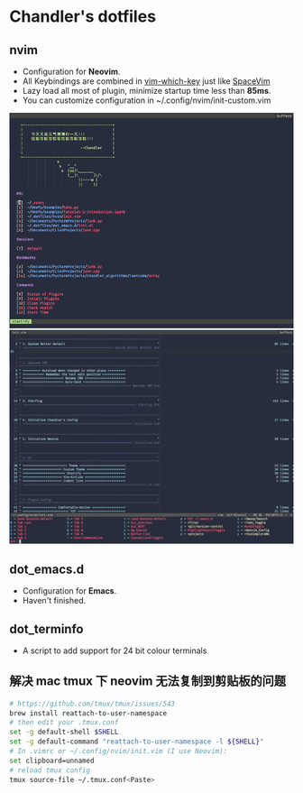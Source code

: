 # Chandler's dotfiles

## nvim

- Configuration for **Neovim**.
- All Keybindings are combined in
	[vim-which-key](https://github.com/liuchengxu/vim-which-key) just like
	[SpaceVim](https://github.com/SpaceVim/SpaceVim)
- Lazy load all most of plugin, minimize startup time less than **85ms**.
- You can customize configuration in ~/.config/nvim/init-custom.vim


![neovim-start](./images/neovim-start.png)
![neovim-which-key](./images/neovim-which-key.png)

## dot_emacs.d

- Configuration for **Emacs**.
- Haven't finished.

## dot_terminfo

- A script to add support for 24 bit colour terminals

##  解决 mac tmux 下 neovim 无法复制到剪贴板的问题

```sh
# https://github.com/tmux/tmux/issues/543
brew install reattach-to-user-namespace
# then edit your .tmux.conf
set -g default-shell $SHELL
set -g default-command "reattach-to-user-namespace -l ${SHELL}"
# In .vimrc or ~/.config/nvim/init.vim (I use Neovim):
set clipboard=unnamed
# reload tmux config
tmux source-file ~/.tmux.conf<Paste>
```
